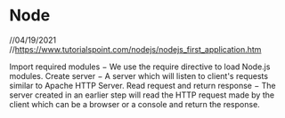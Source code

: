 # Node
//04/19/2021
//https://www.tutorialspoint.com/nodejs/nodejs_first_application.htm

Import required modules − We use the require directive to load Node.js modules.
Create server − A server which will listen to client's requests similar to Apache HTTP Server.
Read request and return response − The server created in an earlier step will read the HTTP request made by the client which can be a browser or a console and return the response.
